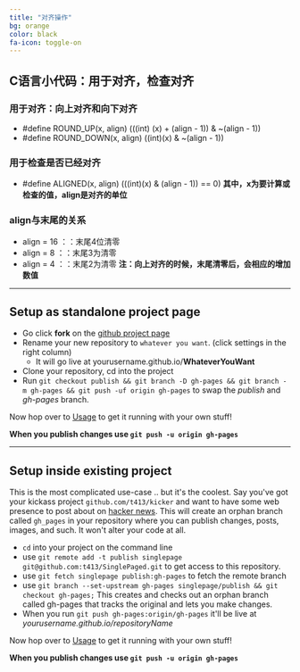 ```yaml
---
title: "对齐操作"
bg: orange
color: black
fa-icon: toggle-on
---
```


## C语言小代码：用于对齐，检查对齐

### 用于对齐：向上对齐和向下对齐
- \#define ROUND_UP(x, align) (((int) (x) + (align - 1)) & ~(align - 1))
- \#define ROUND_DOWN(x, align) ((int)(x) & ~(align - 1))

### 用于检查是否已经对齐
- \#define ALIGNED(x, align) (((int)(x) & (align - 1)) == 0)
**其中，x为要计算或检查的值，align是对齐的单位**
 
### align与末尾的关系
- align = 16 ：：末尾4位清零
- align =  8 ：：末尾3为清零
- align =  4 ：：末尾2为清零
**注：向上对齐的时候，末尾清零后，会相应的增加数值**

-------------------------


## Setup as standalone project page

- Go click **fork** on the [github project page](https://github.com/t413/SinglePaged)
- Rename your new repository to `whatever you want`. (click settings in the right column)
  * It will go live at yourusername.github.io/**WhateverYouWant**
- Clone your repository, cd into the project
- Run `git checkout publish && git branch -D gh-pages && git branch -m gh-pages && git push -uf origin gh-pages` to swap the *publish* and *gh-pages* branch.

Now hop over to [Usage](#usage) to get it running with your own stuff!

**When you publish changes use `git push -u origin gh-pages`**

-------------------------


## Setup inside existing project

This is the most complicated use-case .. but it's the coolest.
Say you've got your kickass project `github.com/t413/kicker` and want to have
some web presence to post about on [hacker news](http://news.ycombinator.com).
This will create an orphan branch called `gh_pages` in your repository
where you can publish changes, posts, images, and such. It won't alter your code at all.

- `cd` into your project on the command line
- use `git remote add -t publish singlepage git@github.com:t413/SinglePaged.git` to get access to this repository.
- use `git fetch singlepage publish:gh-pages` to fetch the remote branch
- use `git branch --set-upstream gh-pages singlepage/publish && git checkout gh-pages;`
  This creates and checks out an orphan branch called gh-pages that tracks the original and lets you make changes.
- When you run `git push gh-pages:origin/gh-pages` it'll be live at *yourusername.github.io/repositoryName*

Now hop over to [Usage](#usage) to get it running with your own stuff!

**When you publish changes use `git push -u origin gh-pages`**

